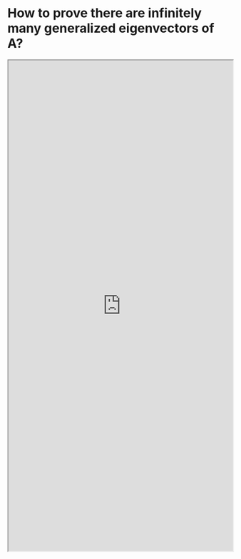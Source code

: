 # How to prove there are infinitely many generalized eigenvectors of A?


<!--more-->

<iframe src="https://linn-guo.github.io/pdf/infinitely_generalised_eigenvector.pdf" height="1100px" width="100%"></iframe>

